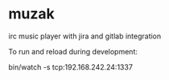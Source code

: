 # muzak
irc music player with jira and gitlab integration

To run and reload during development:

   bin/watch -s tcp:192.168.242.24:1337
